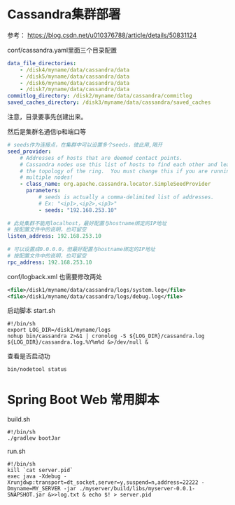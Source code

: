 # Cassandra集群部署
参考： https://blog.csdn.net/u010376788/article/details/50831124

conf/cassandra.yaml里面三个目录配置
```yaml
data_file_directories:
    - /disk4/myname/data/cassandra/data
    - /disk5/myname/data/cassandra/data
    - /disk6/myname/data/cassandra/data
    - /disk7/myname/data/cassandra/data
commitlog_directory: /disk2/myname/data/cassandra/commitlog
saved_caches_directory: /disk3/myname/data/cassandra/saved_caches
```
注意，目录要事先创建出来。

然后是集群名通信ip和端口等
```yaml
# seeds作为连接点，在集群中可以设置多个seeds，彼此用,隔开
seed_provider:
    # Addresses of hosts that are deemed contact points. 
    # Cassandra nodes use this list of hosts to find each other and learn
    # the topology of the ring.  You must change this if you are running
    # multiple nodes!
    - class_name: org.apache.cassandra.locator.SimpleSeedProvider
      parameters:
          # seeds is actually a comma-delimited list of addresses.
          # Ex: "<ip1>,<ip2>,<ip3>"
          - seeds: "192.168.253.10"
          
# 此处集群不能用localhost，最好配置与hostname绑定的IP地址
# 按配置文件中的说明，也可留空
listen_address: 192.168.253.10
 
# 可以设置成0.0.0.0，但最好配置与hostname绑定的IP地址
# 按配置文件中的说明，也可留空
rpc_address: 192.168.253.10
```
conf/logback.xml 也需要修改两处
```xml
<file>/disk1/myname/data/cassandra/logs/system.log</file>
<file>/disk1/myname/data/cassandra/logs/debug.log</file>
```

启动脚本
start.sh
```shell
#!/bin/sh
export LOG_DIR=/disk1/myname/logs
nohup bin/cassandra 2>&1 | cronolog -S ${LOG_DIR}/cassandra.log ${LOG_DIR}/cassandra.log.%Y%m%d &>/dev/null &
```


查看是否启动功
```shell
bin/nodetool status
```

# Spring Boot Web 常用脚本
build.sh
```shell
#!/bin/sh
./gradlew bootJar
```

run.sh
```shell
#!/bin/sh
kill `cat server.pid`
exec java -Xdebug -Xrunjdwp:transport=dt_socket,server=y,suspend=n,address=22222 -Dmyname=MY_SERVER -jar ./myserver/build/libs/myserver-0.0.1-SNAPSHOT.jar &>>log.txt & echo $! > server.pid
```

